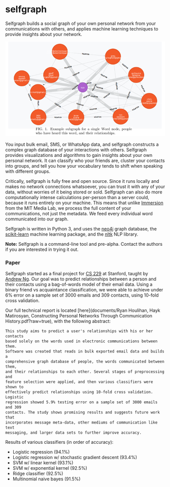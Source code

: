 selfgraph
=========
Selfgraph builds a social graph of your own personal network from your
communications with others, and applies machine learning techniques to
provide insights about your network.

![Word Node Subgraph](documents/fig-1-screenshot.png?raw=true)

You input bulk email, SMS, or
WhatsApp data, and selfgraph constructs a complex graph database of your
interactions with others. Selfgraph provides visualizations and algorithms
to gain insights about your own personal network. It can classify who your
friends are, cluster your contacts into groups, and tell you how your
vocabulary tends to shift when speaking with different groups.

Critically, selfgraph is fully free and open source. Since it runs
locally and makes no network connections whatsoever, you can trust it with
any of your data, without worries of it being stored or sold. Selfgraph can also
do more computationally intense calculations per-person than a server could,
because it runs entirely on your machine. This means that unlike
[Immersion](https://immersion.media.mit.edu/) from the MIT Media Lab, we
process the full content of your communications, not just
the metadata. We feed every individual word communicated into our graph.

Selfgraph is written in Python 3, and uses the [neo4j](http://neo4j.com/)
graph database, the [scikit-learn](http://scikit-learn.org/) machine
learning package, and the [nltk](http://www.nltk.org/) NLP library.

**Note:** Selfgraph is a command-line tool and pre-alpha.
Contact the authors if you are interested in trying it out.

### Paper
Selfgraph started as a final project for
[CS 229](http://cs229.stanford.edu/schedule.html) at Stanford, taught by
[Andrew Ng](http://en.wikipedia.org/wiki/Andrew_Ng). Our goal was to
predict relationships between a person and their contacts using a
bag-of-words model of their email data. Using a binary friend vs acquaintance
classification, we were able to achieve under 6% error on a sample set of
3000 emails and 309 contacts, using 10-fold cross validation.

Our full technical report is located
[here](documents/Ryan Houlihan, Hayk Matirosyan, Constructing Personal Networks Through Communication History.pdf?raw=true),
with the following abstract:

	This study aims to predict a user's relationships with his or her contacts
	based solely on the words used in electronic communications between them.
	Software was created that reads in bulk exported email data and builds a
	comprehensive graph database of people, the words communicated between them,
	and their relationships to each other. Several stages of preprocessing and
	feature selection were applied, and then various classifiers were shown to
	effectively predict relationships using 10-fold cross validation. Logistic
	regression showed 5.9% testing error on a sample set of 3000 emails and 309
	contacts. The study shows promising results and suggests future work that
	incorporates message meta-data, other mediums of communication like text
	messaging, and larger data sets to further improve accuracy.

Results of various classifiers (in order of accuracy):
 * Logistic regression (94.1%)
 * Logistic regression w/ stochastic gradient descent (93.4%)
 * SVM w/ linear kernel (93.1%)
 * SVM w/ exponential kernel (92.5%)
 * Ridge classifier (92.5%)
 * Multinomial naive bayes (91.5%)
